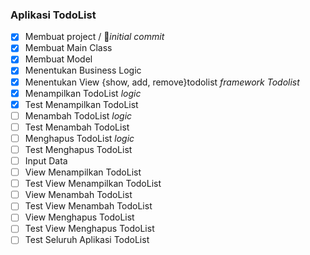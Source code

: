 ### Aplikasi TodoList

- [x] Membuat project / 🤟_initial commit_
- [x] Membuat Main Class 
- [x] Membuat Model
- [x] Menentukan Business Logic
- [x] Menentukan View {show, add, remove}todolist _framework Todolist_
- [x] Menampilkan TodoList _logic_
- [x] Test Menampilkan TodoList
- [ ] Menambah TodoList _logic_
- [ ] Test Menambah TodoList
- [ ] Menghapus TodoList _logic_
- [ ] Test Menghapus TodoList
- [ ] Input Data
- [ ] View Menampilkan TodoList
- [ ] Test View Menampilkan TodoList
- [ ] View Menambah TodoList
- [ ] Test View Menambah TodoList
- [ ] View Menghapus TodoList
- [ ] Test View Menghapus TodoList
- [ ] Test Seluruh Aplikasi TodoList
